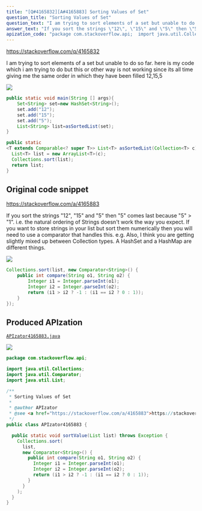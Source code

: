 ```yaml
---
title: "[Q#4165832][A#4165883] Sorting Values of Set"
question_title: "Sorting Values of Set"
question_text: "I am trying to sort elements of a set but unable to do so far. here is my code which i am trying to do but this or other way is not working since its all time giving me the same order in which they have been filled 12,15,5"
answer_text: "If you sort the strings \"12\", \"15\" and \"5\" then \"5\" comes last because \"5\" > \"1\". i.e. the natural ordering of Strings doesn't work the way you expect. If you want to store strings in your list but sort them numerically then you will need to use a comparator that handles this. e.g. Also, I think you are getting slightly mixed up between Collection types. A HashSet and a HashMap are different things."
apization_code: "package com.stackoverflow.api;  import java.util.Collections; import java.util.Comparator; import java.util.List;  /**  * Sorting Values of Set  *  * @author APIzator  * @see <a href=\"https://stackoverflow.com/a/4165883\">https://stackoverflow.com/a/4165883</a>  */ public class APIzator4165883 {    public static void sortValue(List list) throws Exception {     Collections.sort(       list,       new Comparator<String>() {         public int compare(String o1, String o2) {           Integer i1 = Integer.parseInt(o1);           Integer i2 = Integer.parseInt(o2);           return (i1 > i2 ? -1 : (i1 == i2 ? 0 : 1));         }       }     );   } }"
---
```


https://stackoverflow.com/q/4165832

I am trying to sort elements of a set but unable to do so far.
here is my code which i am trying to do
but this or other way is not working since its all time giving me the same order in which they have been filled
12,15,5


<div class="code-logo"><img src="/stackoverflow.png" /></div>

```java
public static void main(String [] args){
    Set<String> set=new HashSet<String>();
    set.add("12");
    set.add("15");
    set.add("5");
    List<String> list=asSortedList(set);
}

public static
<T extends Comparable<? super T>> List<T> asSortedList(Collection<T> c) {
  List<T> list = new ArrayList<T>(c);
  Collections.sort(list);
  return list;
}
```


## Original code snippet

https://stackoverflow.com/a/4165883

If you sort the strings &quot;12&quot;, &quot;15&quot; and &quot;5&quot; then &quot;5&quot; comes last because &quot;5&quot; &gt; &quot;1&quot;. i.e. the natural ordering of Strings doesn&#x27;t work the way you expect.
If you want to store strings in your list but sort them numerically then you will need to use a comparator that handles this. e.g.
Also, I think you are getting slightly mixed up between Collection types. A HashSet and a HashMap are different things.

<div class="code-logo"><img src="/stackoverflow.png" /></div>

```java
Collections.sort(list, new Comparator<String>() {
    public int compare(String o1, String o2) {
        Integer i1 = Integer.parseInt(o1);
        Integer i2 = Integer.parseInt(o2);
        return (i1 > i2 ? -1 : (i1 == i2 ? 0 : 1));
    }
});
```

## Produced APIzation

[`APIzator4165883.java`](https://github.com/blind-papers/apization-temp-data/raw/main/search/APIzator4165883.java)

<div class="code-logo"><img src="/apizator.png" /></div>

```java
package com.stackoverflow.api;

import java.util.Collections;
import java.util.Comparator;
import java.util.List;

/**
 * Sorting Values of Set
 *
 * @author APIzator
 * @see <a href="https://stackoverflow.com/a/4165883">https://stackoverflow.com/a/4165883</a>
 */
public class APIzator4165883 {

  public static void sortValue(List list) throws Exception {
    Collections.sort(
      list,
      new Comparator<String>() {
        public int compare(String o1, String o2) {
          Integer i1 = Integer.parseInt(o1);
          Integer i2 = Integer.parseInt(o2);
          return (i1 > i2 ? -1 : (i1 == i2 ? 0 : 1));
        }
      }
    );
  }
}

```